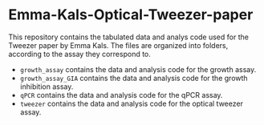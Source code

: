 # Emma-Kals-Optical-Tweezer-paper

This repository contains the tabulated data and analys code used for the Tweezer paper by Emma Kals. The files are organized into folders, according to the assay they correspond to. 

- `growth_assay` contains the data and analysis code for the growth assay.
- `growth_assay_GIA` contains the data and analysis code for the growth inhibition assay.
- `qPCR` contains the data and analysis code for the qPCR assay.
- `tweezer` contains the data and analysis code for the optical tweezer assay.

